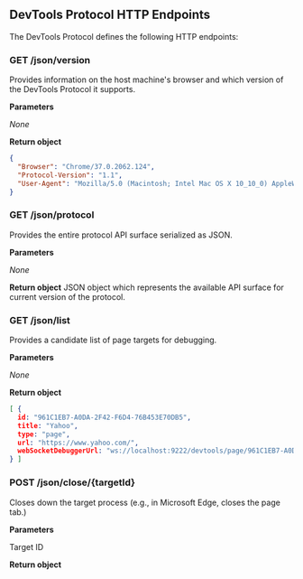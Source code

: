 
## DevTools Protocol HTTP Endpoints

The DevTools Protocol defines the following HTTP endpoints:

### GET /json/version

Provides information on the host machine's browser and which version of the DevTools Protocol it supports.

**Parameters**

*None*

**Return object**

```json
{
  "Browser": "Chrome/37.0.2062.124",
  "Protocol-Version": "1.1",
  "User-Agent": "Mozilla/5.0 (Macintosh; Intel Mac OS X 10_10_0) AppleWebKit/537.36 (KHTML, like Gecko) Chrome/37.0.2062.124 Safari/537.36",
}
```


### GET /json/protocol


Provides the entire protocol API surface serialized as JSON.

**Parameters**

*None*

**Return object**
JSON object which represents the available API surface for current version of the protocol.



### GET /json/list

Provides a candidate list of page targets for debugging.

**Parameters**

*None*

**Return object**

```json
[ {
  id: "961C1EB7-A0DA-2F42-F6D4-76B453E70DB5",
  title: "Yahoo",
  type: "page",
  url: "https://www.yahoo.com/",
  webSocketDebuggerUrl: "ws://localhost:9222/devtools/page/961C1EB7-A0DA-2F42-F6D4-76B453E70DB5"
} ]
```

### POST /json/close/{targetId}

Closes down the target process (e.g., in Microsoft Edge, closes the page tab.)

**Parameters**

Target ID

**Return object**
